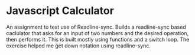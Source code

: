 Javascript Calculator
====================

An assignment to test use of Readline-sync. Builds a readline-sync based caclulator that asks for an input of two numbers and the desired operation, then performs it. This is built mostly using functions and a switch loop. The exercise helped me get down notation using readline-sync.